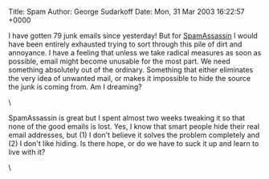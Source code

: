 Title: Spam
Author: George Sudarkoff
Date: Mon, 31 Mar 2003 16:22:57 +0000

I have gotten 79 junk emails since yesterday! But for
[SpamAssassin](http://us.spamassassin.org/) I would have been entirely
exhausted trying to sort through this pile of dirt and annoyance. I have
a feeling that unless we take radical measures as soon as possible,
email might become unusable for the most part. We need something
absolutely out of the ordinary. Something that either eliminates the
very idea of unwanted mail, or makes it impossible to hide the source
the junk is coming from. Am I dreaming?

\

SpamAssassin is great but I spent almost two weeks tweaking it so that
none of the good emails is lost. Yes, I know that smart people hide
their real email addresses, but (1) I don't believe it solves the
problem completely and (2) I don't like hiding. Is there hope, or do we
have to suck it up and learn to live with it?

\


